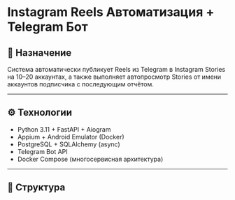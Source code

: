 # Instagram Reels Автоматизация + Telegram Бот

## 📌 Назначение

Система автоматически публикует Reels из Telegram в Instagram Stories на 10–20 аккаунтах, а также выполняет автопросмотр Stories от имени аккаунтов подписчика с последующим отчётом.

---

## ⚙️ Технологии

- Python 3.11 + FastAPI + Aiogram
- Appium + Android Emulator (Docker)
- PostgreSQL + SQLAlchemy (async)
- Telegram Bot API
- Docker Compose (многосервисная архитектура)

---

## 🧱 Структура

